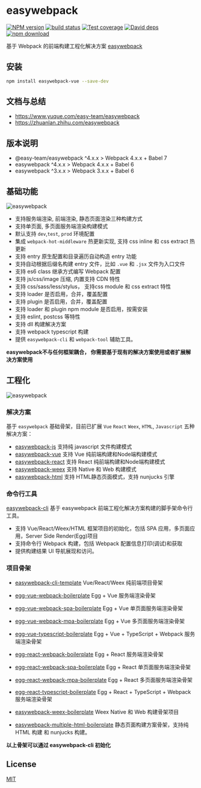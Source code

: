 # easywebpack

[![NPM version][npm-image]][npm-url]
[![build status][travis-image]][travis-url]
[![Test coverage][codecov-image]][codecov-url]
[![David deps][david-image]][david-url]
[![npm download][download-image]][download-url]

[npm-image]: https://img.shields.io/npm/v/easywebpack.svg?style=flat-square
[npm-url]: https://npmjs.org/package/easywebpack
[travis-image]: https://travis-ci.org/easy-team/easywebpack.svg?branch=master
[travis-url]: https://travis-ci.org/easy-team/easywebpack
[codecov-image]: https://codecov.io/gh/easy-team/easywebpack/branch/master/graph/badge.svg
[codecov-url]: https://codecov.io/gh/easy-team/easywebpack
[david-image]: https://img.shields.io/david/easy-team/easywebpack.svg?style=flat-square
[david-url]: https://david-dm.org/easy-team/easywebpack
[snyk-image]: https://snyk.io/test/npm/easywebpack/badge.svg?style=flat-square
[snyk-url]: https://snyk.io/test/npm/easywebpack
[download-image]: https://img.shields.io/npm/dm/easywebpack.svg?style=flat-square
[download-url]: https://npmjs.org/package/easywebpack


基于 Webpack 的前端构建工程化解决方案 [easywebpack](https://zhuanlan.zhihu.com/p/28322014)

## 安装

```bash
npm install easywebpack-vue --save-dev
```

## 文档与总结

- https://www.yuque.com/easy-team/easywebpack
- https://zhuanlan.zhihu.com/easywebpack

## 版本说明

- @easy-team/easywebpack ^4.x.x > Webpack 4.x.x + Babel 7 
- easywebpack ^4.x.x > Webpack 4.x.x + Babel 6
- easywebpack ^3.x.x > Webpack 3.x.x + Babel 6


## 基础功能

![easywebpack](https://github.com/easy-team/easywebpack/blob/master/docs/images/easywebpack.png)

- 支持服务端渲染, 前端渲染, 静态页面渲染三种构建方式
- 支持单页面, 多页面服务端渲染构建模式
- 默认支持 `dev`,`test`, `prod` 环境配置
- 集成 `webpack-hot-middleware` 热更新实现, 支持 css inline 和 css extract 热更新
- 支持 entry 原生配置和目录遍历自动构造 entry 功能
- 支持自动根据后缀名构建 entry 文件，比如 `.vue` 和 `.jsx` 文件为入口文件
- 支持 es6 class 继承方式编写 Webpack 配置
- 支持 js/css/image 压缩, 内置支持 CDN 特性
- 支持 css/sass/less/stylus， 支持css module 和 css extract 特性
- 支持 loader 是否启用，合并，覆盖配置
- 支持 plugin 是否启用，合并，覆盖配置
- 支持 loader 和 plugin npm module 是否启用，按需安装
- 支持 eslint, postcss 等特性
- 支持 dll 构建解决方案
- 支持 webpack typescript 构建
- 提供 `easywebpack-cli` 和 `webpack-tool` 辅助工具。

**easywebpack不与任何框架耦合， 你需要基于现有的解决方案使用或者扩展解决方案使用**


## 工程化

![easywebpack](https://github.com/easy-team/easywebpack/blob/master/docs/images/easywebpack.solution.png)

### 解决方案

基于 `easywebpack` 基础骨架，目前已扩展 `Vue` `React` `Weex`, `HTML`, `Javascript` 五种解决方案：
- [easywebpack-js](https://github.com/easy-team/easywebpack-js.git)  支持纯 javascript 文件构建模式
- [easywebpack-vue](https://github.com/easy-team/easywebpack-vue.git)  支持 Vue 纯前端构建和Node端构建模式
- [easywebpack-react](https://github.com/easy-team/easywebpack-react.git) 支持 React 纯前端构建和Node端构建模式
- [easywebpack-weex](https://github.com/easy-team/easywebpack-weex.git) 支持 Native 和 Web 构建模式
- [easywebpack-html](https://github.com/easy-team/easywebpack-html.git) 支持 HTML静态页面模式，支持 nunjucks 引擎


### 命令行工具

[easywebpack-cli](https://github.com/easy-team/easywebpack-cli.git) 基于 easywebpack 前端工程化解决方案构建的脚手架命令行工具。

- 支持 Vue/React/Weex/HTML 框架项目的初始化，包括 SPA 应用，多页面应用，Server Side Render(Egg)项目
- 支持命令行 Webpack 构建，包括 Webpack 配置信息打印(调试)和获取
- 提供构建结果 UI 导航展现和访问。


### 项目骨架

- [easywebpack-cli-template](https://github.com/easy-team/easywebpack-cli-template) Vue/React/Weex 纯前端项目骨架

- [egg-vue-webpack-boilerplate](https://github.com/easy-team/egg-vue-webpack-boilerplate) Egg + Vue 服务端渲染骨架

- [egg-vue-webpack-spa-boilerplate](https://github.com/easy-team/egg-vue-webpack-boilerplate/tree/feature/green/spa) Egg + Vue 单页面服务端渲染骨架

- [egg-vue-webpack-mpa-boilerplate](https://github.com/easy-team/egg-vue-webpack-boilerplate/tree/feature/green/multi) Egg + Vue 多页面服务端渲染骨架

- [egg-vue-typescript-boilerplate](https://github.com/easy-team/egg-vue-typescript-boilerplate) Egg + Vue + TypeScript + Webpack 服务端渲染骨架

- [egg-react-webpack-boilerplate](https://github.com/easy-team/egg-react-webpack-boilerplate) Egg + React 服务端渲染骨架

- [egg-react-webpack-spa-boilerplate](https://github.com/easy-team/egg-react-webpack-boilerplate/tree/feature/green/spa) Egg + React 单页面服务端渲染骨架

- [egg-react-webpack-mpa-boilerplate](https://github.com/easy-team/egg-react-webpack-boilerplate/tree/feature/green/multi) Egg + React 多页面服务端渲染骨架

- [egg-react-typescript-boilerplate](https://github.com/easy-team/egg-react-typescript-boilerplate) Egg + React + TypeScript + Webpack 服务端渲染骨架

- [easywebpack-weex-boilerplate](https://github.com/easy-team/easywebpack-weex-boilerplate) Weex Native 和 Web 构建骨架项目

- [easywebpack-multiple-html-boilerplate](https://github.com/easy-team/easywebpack-multiple-html-boilerplate) 静态页面构建方案骨架，支持纯 HTML 构建 和 nunjucks 构建。 

**以上骨架可以通过 easywebpack-cli 初始化**

## License

[MIT](LICENSE)
